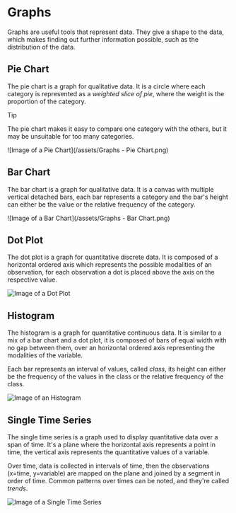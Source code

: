 # Graphs

Graphs are useful tools that represent data. They give a shape to the data, which makes finding out further information possible, such as the distribution of the data.

## Pie Chart

The pie chart is a graph for qualitative data. It is a circle where each category is represented as a *weighted slice of pie*, where the weight is the proportion of the category.

> [!tip]
> 
> The pie chart makes it easy to compare one category with the others, but it may be unsuitable for too many categories.

![Image of a Pie Chart](/assets/Graphs - Pie Chart.png)

## Bar Chart

The bar chart is a graph for qualitative data. It is a canvas with multiple vertical detached bars, each bar represents a category and the bar's height can either be the value or the relative frequency of the category.

![Image of a Bar Chart](/assets/Graphs - Bar Chart.png)

## Dot Plot

The dot plot is a graph for quantitative discrete data. It is composed of a horizontal ordered axis which represents the possible modalities of an observation, for each observation a dot is placed above the axis on the respective value.

![Image of a Dot Plot](?TK)

## Histogram

The histogram is a graph for quantitative continuous data. It is similar to a mix of a bar chart and a dot plot, it is composed of bars of equal width with no gap between them, over an horizontal ordered axis representing the modalities of the variable.

Each bar represents an interval of values, called *class*, its height can either be the frequency of the values in the class or the relative frequency of the class.

![Image of an Histogram](?TK)

## Single Time Series

The single time series is a graph used to display quantitative data over a span of time. It's a plane where the horizontal axis represents a point in time, the vertical axis represents the quantitative values of a variable.

Over time, data is collected in intervals of time, then the observations
$\text{(x=time, y=variable)}$
are mapped on the plane and joined by a segment in order of time. Common patterns over times can be noted, and they're called *trends*.

![Image of a Single Time Series](?TK)
